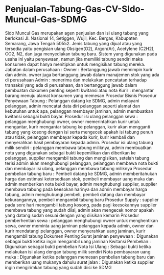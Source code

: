 # Penjualan-Tabung-Gas-CV-SIdo-Muncul-Gas-SDMG

Sido Muncul Gas merupakan agen penjualan dan isi ulang tabung yang berlokasi Jl. Nasional 14, Setiggen, Wujil, Kec. Bergas, Kabupaten Semarang, Jawa Tengah 50552. Jenis tabung yang dijual atau yang tersedia yaitu pengisian ulang Oksigen(O2), Argon(Ar), Acetylene (C2H2), CO2, N2, dan juga menyediakan tabung baru. Sistem yang digunakan pada usaha ini yaitu penyewaan, namun jika memiliki tabung sendiri maka konsumen dapat hanya menitipkan untuk mengisikan tabung mereka.
Jabatan dalam perusahaan : 
Owner : Bertanggung jawab memimpin kurir dan admin. owner juga bertanggung jawab dalam manajemen stok yang ada di perusahaan
Admin : menerima dan melakukan pencatatan terhadap transaksi yang ada di perusahaan, dan bertanggung jawab dalam pembuatan dokumen penting seperti kwitansi atau nota
Kurir : mengantar barang menuju alamat konsumen yang memesan
Prosedur Bisnis 
Prosedur Penyewaan Tabung : Pelanggan datang ke SDMG, admin melayani pelanggan, admin mencatat data diri pelanggan seperti alamat dan kebutuhan untuk apa, pelanggan membayar jaminan, admin membuatkan kwitansi sebagai bukti bayar.
Prosedur isi ulang pelanggan sewa : pelanggan menghubungi owner, owner memerintahkan kurir untuk mengantar, kurir mengantar tabung ke pelanggan, kurir akan mengganti tabung yang kosong dengan isi serta mengecek apakah isi tabung penuh atau tidak, pelanggan membayar kepada kurir, kurir kembali dan menyerahkan hasil pembayaran kepada admin.
Prosedur isi ulang tabung milik sendiri : pelanggan membawa tabung miliknya, admin membuatkan nota yang digunakan sebagai bukti kepemilikan dan diberikan ke pelanggan, supplier mengambil tabung dan mengisikan, setelah tabung terisi admin akan menghubungi pelanggan, pelanggan membawa nota bukti dan membayar isi ulang, pelanggan membawa tabung miliknya
Prosedur pembelian tabung baru : Pembeli datang ke SDMG, admin memberitahukan harga dan estimasi ketersediaan stok, pembeli membayar uang muka dan admin memberikan nota bukti bayar, admin menghubungi supplier, supplier membawa tabung pada keesokan harinya dan admin membayar harga tabung, admin menghubungi pembeli, pembeli datang dan membayar kekurangannya, pembeli mengambil tabung baru
Prosedur Supply : supplier pada sore hari mengambil tabung kosong, pada pagi  keesokannya supplier membawa tabung yang sudah diisi, admin akan mengecek nomor apakah yang datang sudah sesuai dengan yang diisikan kemarin
Prosedur pemberhentian sewa : pelanggan menghubungi owner untuk menghentikan sewa, owner meminta uang jaminan pelanggan kepada admin, owner dan kurir mendatangi pelanggan, owner menyerahkan uang jaminan, kurir mengambil tabung
Dokumen Penting
Surat jaminan penyewaan : Digunakan sebagai bukti ketika ingin mengambil uang jaminan
Kwitansi Pembelian : Digunakan sebagai bukti pembelian
Nota Isi Ulang : Sebagai bukti ketika melakukan isi ulang dengan tabung milik sendiri
Nota pembayaran uang muka : Digunakan ketika pelanggan memesan pembelian tabung baru dan memberikan uang mukanya dahulu
surat jalan : Digunakan ketika supplier ingin mengirimkan tabung yang sudah diisi ke SDMG 

